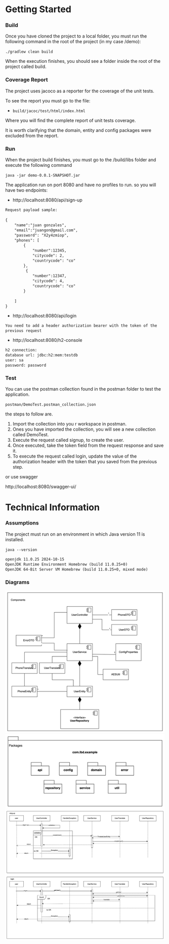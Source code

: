 # Getting Started

###  Build
Once you have cloned the project to a local folder, you must run the following command in the root of the project (in my case /demo):

`./gradlew clean build`

When the execution finishes, you should see a folder inside the root of the project called build.

### Coverage Report
The project uses jacoco as a reporter for the coverage of the unit tests.

To see the report you must go to the file:

* `build/jacoc/test/html/index.html`


Where you will find the complete report of unit tests coverage.

It is worth clarifying that the domain, entity and config packages were excluded from the report.


### Run
When the project build finishes, you must go to the /build/libs folder and execute the following command

`java -jar demo-0.0.1-SNAPSHOT.jar`


The application run on port 8080 and have no profiles to run.
so you will have two endpoints:
* http://localhost:8080/api/sign-up
```
Request payload sample:

{
    "name":"juan gonzales",
    "email":"juangon@gmail.com",
    "password": "X2y4zmiop",
    "phones": [
        {
            "number":12345,
            "citycode": 2,
            "countrycode": "co"
        },
         {
            "number":12347,
            "citycode": 4,
            "countrycode": "co"
        }

    ]
}
```
* http://localhost:8080/api/login
```
You need to add a header authorization bearer with the token of the previous request 
```
* http://localhost:8080/h2-console
```
h2 connection:
database url: jdbc:h2:mem:testdb
user: sa
password: password
```

### Test
You can use the postman collection found in the postman folder to test the application.

`postman/DemoTest.postman_collection.json`

the steps to follow are.
1. Import the collection into you r workspace in postman.
2. Ones you have imported the collection, you will see a new collection called DemoTest.
3. Execute the request called signup, to create the user.
4. Once executed, take the token field from the request response and save it.
5. To execute the request called login, update the value of the authorization header with the token that you saved from the previous step.

or use swagger

http://localhost:8080/swagger-ui/


# Technical Information
### Assumptions
The project must run on an environment in which Java version 11 is installed.

`java --version`

````
openjdk 11.0.25 2024-10-15
OpenJDK Runtime Environment Homebrew (build 11.0.25+0)
OpenJDK 64-Bit Server VM Homebrew (build 11.0.25+0, mixed mode)
````


### Diagrams
![img_1.png](img_1.png)
![img_2.png](img_2.png)
![img.png](img.png)






